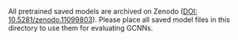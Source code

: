 All pretrained saved models are archived on Zenodo ([DOI: 10.5281/zenodo.11099803](https://doi.org/10.5281/zenodo.11099803)). Please place all saved model files in this directory to use them for evaluating GCNNs.